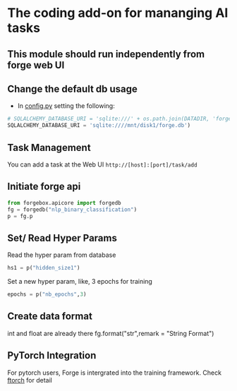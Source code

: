 # The coding add-on for mananging AI tasks

## This module should run independently from forge web UI


## Change the default db usage
* In [config.py](config.py) setting the following:
```python
# SQLALCHEMY_DATABASE_URI = 'sqlite:///' + os.path.join(DATADIR, 'forge.db')
SQLALCHEMY_DATABASE_URI = 'sqlite:////mnt/disk1/forge.db')
```

## Task Management

You can add a task at the Web UI ```http://[host]:[port]/task/add```

## Initiate forge api

```python
from forgebox.apicore import forgedb
fg = forgedb("nlp_binary_classification")
p = fg.p
```

## Set/ Read Hyper Params

Read the hyper param from database
```python
hs1 = p("hidden_size1")
```

Set a new hyper param, like, 3 epochs for training
```python
epochs = p("nb_epochs",3)
```

## Create data format

int and float are already there
fg.format("str",remark = "String Format")

## PyTorch Integration
For pytorch users, Forge is intergrated into the training framework. Check [ftorch](ftorch) for detail
